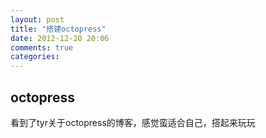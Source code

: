```yaml
---
layout: post
title: "搭建octopress"
date: 2012-12-20 20:06
comments: true
categories: 
---
```

	
## octopress

看到了tyr关于octopress的博客，感觉蛮适合自己，搭起来玩玩
<!-- more --> 